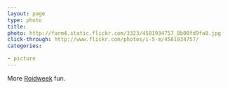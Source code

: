 ```yaml
---
layout: page
type: photo
title: 
photo: http://farm4.static.flickr.com/3323/4581934757_8b00fd9fa8.jpg
click-through: http://www.flickr.com/photos/i-5-m/4581934757/
categories: 

- picture
---
```

More [Roidweek](http://www.flickr.com/groups/polaroidweek2010/) fun. 
